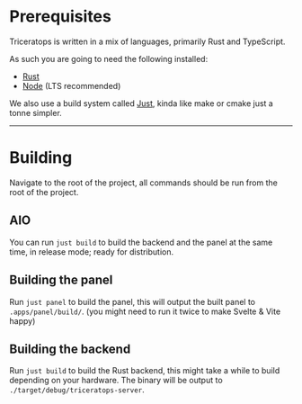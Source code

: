 # Prerequisites
Triceratops is written in a mix of languages, primarily Rust and TypeScript.

As such you are going to need the following installed:
- [Rust](https://www.rust-lang.org/)
- [Node](https://nodejs.org/) (LTS recommended)


We also use a build system called [Just](https://just.systems/), kinda like make or cmake just a tonne simpler.

---

# Building
Navigate to the root of the project, all commands should be run from the root of the project. 

## AIO

You can run `just build` to build the backend and the panel at the same time, in release mode; ready for distribution.

## Building the panel

Run `just panel` to build the panel, this will output the built panel to `.apps/panel/build/`. (you might need to run it twice to make Svelte & Vite happy)

## Building the backend

Run `just build` to build the Rust backend, this might take a while to build depending on your hardware. The binary will be output to `./target/debug/triceratops-server`.

